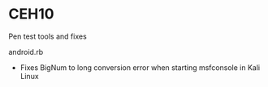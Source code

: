 # CEH10
Pen test tools and fixes

android.rb
- Fixes BigNum to long conversion error when starting msfconsole in Kali Linux


